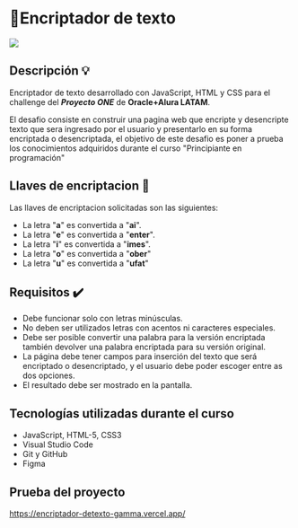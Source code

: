 <h1> 🔏Encriptador de texto</h1>
<img src="./imagenes/muñeco.jpg">


##  Descripción 💡

Encriptador de texto desarrollado con JavaScript, HTML y CSS para el challenge del **_Proyecto ONE_** de **Oracle+Alura LATAM**.

El desafio consiste en construir una pagina web que encripte y desencripte texto que sera ingresado por el usuario y presentarlo en su forma encriptada o desencriptada,
el objetivo de este desafio es poner a prueba los conocimientos adquiridos durante el curso "Principiante en programación"

##  Llaves de encriptacion 🔑

Las llaves de encriptacion solicitadas son las siguientes:

- La letra "**a**" es convertida a "**ai**".
- La letra "**e**" es convertida a "**enter**".
- La letra "**i**" es convertida a "**imes**".
- La letra "**o**" es convertida a "**ober**"
- La letra "**u**" es convertida a "**ufat**"

##  Requisitos ✔️

- Debe funcionar solo con letras minúsculas.
- No deben ser utilizados letras con acentos ni caracteres especiales.
- Debe ser posible convertir una palabra para la versión encriptada también devolver una palabra encriptada para su versión original.
- La página debe tener campos para inserción del texto que será encriptado o desencriptado, y el usuario debe poder escoger entre as dos opciones.
- El resultado debe ser mostrado en la pantalla.

## Tecnologías utilizadas durante el curso
* JavaScript, HTML-5, CSS3
* Visual Studio Code
* Git y GitHub
* Figma

## Prueba del proyecto
https://encriptador-detexto-gamma.vercel.app/
